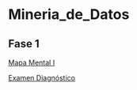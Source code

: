 # Mineria_de_Datos

## Fase 1
[Mapa Mental I](https://github.com/LagosJA/Mineria_de_Datos/blob/main/MapaMental_1_1941592.pdf)

[Examen Diagnóstico](https://github.com/LagosJA/Mineria_de_Datos/blob/main/Examen_1941592.pdf)
